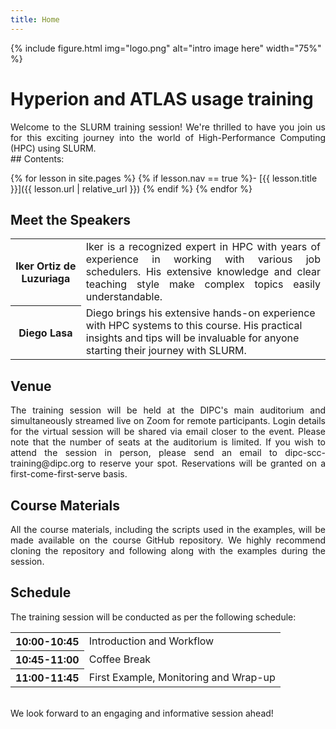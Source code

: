 ```yaml
---
title: Home
---
```



{% include figure.html img="logo.png" alt="intro image here" width="75%" %}


# Hyperion and ATLAS usage training

<div align="justify">
Welcome to the SLURM training session! We're thrilled to have you join us for this exciting journey into the world of High-Performance Computing (HPC) using SLURM.
</div>

<div class="toc" markdown="1">
## Contents:

{% for lesson in site.pages %}
{% if lesson.nav == true %}- [{{ lesson.title }}]({{ lesson.url | relative_url }})
{% endif %}
{% endfor %}
</div>


## Meet the Speakers
<table>
    <tr>
        <th>Iker Ortiz de Luzuriaga</th>
        <td><div align="justify">
 Iker is a recognized expert in HPC with years of experience in working with various job schedulers. His extensive knowledge and clear teaching style make complex topics easily understandable.</div></td>
    </tr>
    <tr>
        <th>Diego Lasa</th>
        <td>Diego brings his extensive hands-on experience with HPC systems to this course. His practical insights and tips will be invaluable for anyone starting their journey with SLURM.</td>
    </tr>
</table>



## Venue

<div align="justify">
The training session will be held at the DIPC's main auditorium and simultaneously streamed live on Zoom for remote participants. Login details for the virtual session will be shared via email closer to the event. Please note that the number of seats at the auditorium is limited. If you wish to attend the session in person, please send an email to dipc-scc-training@dipc.org to reserve your spot. Reservations will be granted on a first-come-first-serve basis.
</div>

## Course Materials

<div align="justify">
All the course materials, including the scripts used in the examples, will be made available on the course GitHub repository. We highly recommend cloning the repository and following along with the examples during the session.
</div>

## Schedule

The training session will be conducted as per the following schedule:

<table>
    <tr>
        <th>10:00-10:45</th>
        <td>Introduction and Workflow</td>
    </tr>
    <tr>
        <th>10:45-11:00</th>
        <td>Coffee Break</td>
    </tr>
    <tr>
        <th>11:00-11:45</th>
        <td>First Example, Monitoring and Wrap-up</td>
    </tr>

</table>


<br> <!-- Blank line -->
We look forward to an engaging and informative session ahead!



